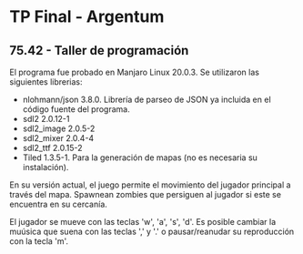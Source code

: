 # TP Final - Argentum

## 75.42 - Taller de programación

El programa fue probado en Manjaro Linux 20.0.3. Se utilizaron las siguientes librerias:

- nlohmann/json 3.8.0. Librería de parseo de JSON ya incluida en el código fuente del programa.
- sdl2 2.0.12-1
- sdl2_image 2.0.5-2
- sdl2_mixer 2.0.4-4
- sdl2_ttf 2.0.15-2
- Tiled 1.3.5-1. Para la generación de mapas (no es necesaria su instalación).

En su versión actual, el juego permite el movimiento del jugador principal a través del mapa. Spawnean zombies que persiguen al jugador si este se encuentra en su cercanía.

El jugador se mueve con las teclas 'w', 'a', 's', 'd'. Es posible cambiar la muúsica que suena con las teclas ',' y '.' o pausar/reanudar su reproducción con la tecla 'm'.
